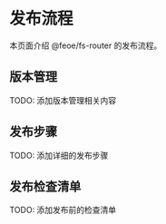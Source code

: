 # 发布流程

本页面介绍 @feoe/fs-router 的发布流程。

## 版本管理

TODO: 添加版本管理相关内容

## 发布步骤

TODO: 添加详细的发布步骤

## 发布检查清单

TODO: 添加发布前的检查清单